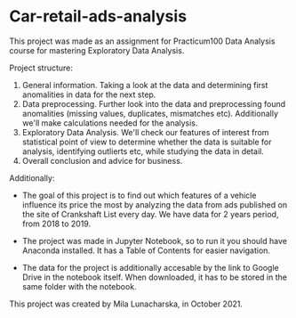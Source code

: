 # Car-retail-ads-analysis
This project was made as an assignment for Practicum100 Data Analysis course for mastering Exploratory Data Analysis.

Project structure:

1. General information. Taking a look at the data and determining first anomalities in data for the next step.
2. Data preprocessing. Further look into the data and preprocessing found anomalities (missing values, duplicates, mismatches etc). Additionally we'll make calculations needed for the analysis.
3. Exploratory Data Analysis. We'll check our features of interest from statistical point of view to determine whether the data is suitable for analysis, identifying outlierts etc, while studying the data in detail.
4. Overall conclusion and advice for business.

Additionally:
* The goal of this project is to find out which features of a vehicle influence its price the most by analyzing the data from ads published on the site of Crankshaft List every day. We have data for 2 years period, from 2018 to 2019.

* The project was made in Jupyter Notebook, so to run it you should have Anaconda installed. It has a Table of Contents for easier navigation.

* The data for the project is additionally accesable by the link to Google Drive in the notebook itself. When downloaded, it has to be stored in the same folder with the notebook.

This project was created by Mila Lunacharska, in October 2021.
